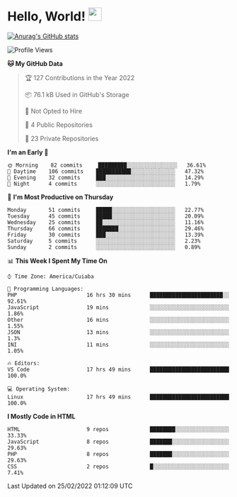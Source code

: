 
# Hello, World! <img src="https://raw.githubusercontent.com/MartinHeinz/MartinHeinz/master/wave.gif" width="30px">

[![Anurag's GitHub stats](https://github-readme-stats.vercel.app/api?username=ilismarque&count_private=true&show_icons=true&theme=dracula)](https://github.com/anuraghazra/github-readme-stats)

<!--START_SECTION:waka-->
![Profile Views](http://img.shields.io/badge/Profile%20Views-10-blue)

**🐱 My GitHub Data** 

> 🏆 127 Contributions in the Year 2022
 > 
> 📦 76.1 kB Used in GitHub's Storage 
 > 
> 🚫 Not Opted to Hire
 > 
> 📜 4 Public Repositories 
 > 
> 🔑 23 Private Repositories  
 > 
**I'm an Early 🐤** 

```text
🌞 Morning    82 commits     █████████░░░░░░░░░░░░░░░░   36.61% 
🌆 Daytime    106 commits    ███████████░░░░░░░░░░░░░░   47.32% 
🌃 Evening    32 commits     ███░░░░░░░░░░░░░░░░░░░░░░   14.29% 
🌙 Night      4 commits      ░░░░░░░░░░░░░░░░░░░░░░░░░   1.79%

```
📅 **I'm Most Productive on Thursday** 

```text
Monday       51 commits     █████░░░░░░░░░░░░░░░░░░░░   22.77% 
Tuesday      45 commits     █████░░░░░░░░░░░░░░░░░░░░   20.09% 
Wednesday    25 commits     ██░░░░░░░░░░░░░░░░░░░░░░░   11.16% 
Thursday     66 commits     ███████░░░░░░░░░░░░░░░░░░   29.46% 
Friday       30 commits     ███░░░░░░░░░░░░░░░░░░░░░░   13.39% 
Saturday     5 commits      ░░░░░░░░░░░░░░░░░░░░░░░░░   2.23% 
Sunday       2 commits      ░░░░░░░░░░░░░░░░░░░░░░░░░   0.89%

```


📊 **This Week I Spent My Time On** 

```text
⌚︎ Time Zone: America/Cuiaba

💬 Programming Languages: 
PHP                      16 hrs 30 mins      ███████████████████████░░   92.61% 
JavaScript               19 mins             ░░░░░░░░░░░░░░░░░░░░░░░░░   1.86% 
Other                    16 mins             ░░░░░░░░░░░░░░░░░░░░░░░░░   1.55% 
JSON                     13 mins             ░░░░░░░░░░░░░░░░░░░░░░░░░   1.3% 
INI                      11 mins             ░░░░░░░░░░░░░░░░░░░░░░░░░   1.05%

🔥 Editors: 
VS Code                  17 hrs 49 mins      █████████████████████████   100.0%

💻 Operating System: 
Linux                    17 hrs 49 mins      █████████████████████████   100.0%

```

**I Mostly Code in HTML** 

```text
HTML                     9 repos             ████████░░░░░░░░░░░░░░░░░   33.33% 
JavaScript               8 repos             ███████░░░░░░░░░░░░░░░░░░   29.63% 
PHP                      8 repos             ███████░░░░░░░░░░░░░░░░░░   29.63% 
CSS                      2 repos             █░░░░░░░░░░░░░░░░░░░░░░░░   7.41%

```



 Last Updated on 25/02/2022 01:12:09 UTC
<!--END_SECTION:waka-->

<!--
**ilismarque/ilismarque** is a ✨ _special_ ✨ repository because its `README.md` (this file) appears on your GitHub profile.

Here are some ideas to get you started:

- 🔭 I’m currently working on ...
- 🌱 I’m currently learning ...
- 👯 I’m looking to collaborate on ...
- 🤔 I’m looking for help with ...
- 💬 Ask me about ...
- 📫 How to reach me: ...
- 😄 Pronouns: ...
- ⚡ Fun fact: ...
-->

